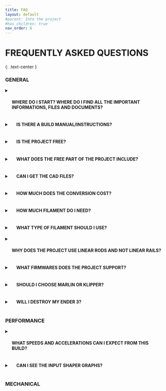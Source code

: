 ```yaml
---
title: FAQ
layout: default
#parent: Into the project
#has_children: true
nav_order: 6
---
```

# FREQUENTLY ASKED QUESTIONS
{: .text-center }

### GENERAL

<details>
    <summary><h4 style="display:inline-block;margin-left:1.5em"> WHERE DO I START? WHERE DO I FIND ALL THE IMPORTANT INFORMATIONS, FILES AND DOCUMENTS? </h4></summary>
The main crossroad for the project is this website, where you will find all the important information and links to build the printer. I would recommend reading through the entire website starting with <a href="https://rh3d.xyz/">E3NG</a> and <a href="https://rh3d.xyz/into.html">Into the project</a> and if you want to get even deeper and be part of the community, <a href="https://discord.com/invite/Zkvu6uu2AR">join the Discord</a>.<br>
Main STL files ready to print are hosted on <a href="https://www.printables.com/en/model/922401">Printables</a>.<br>
CAD files are currently available through a small donation on <a href="https://ko-fi.com/rh3dcz">Ko-Fi</a>.
</details>

<details>
    <summary><h4 style="display:inline-block;margin-left:1.5em"> IS THERE A BUILD MANUAL/INSTRUCTIONS? </h4></summary>
There is a build manual for the beta version, link is on the <a href="https://www.printables.com/en/model/922401">Printables</a> page as well.<br>
Build manual for the NG v1.2 is not existent but will be made.
</details>

<details>
    <summary><h4 style="display:inline-block;margin-left:1.5em"> IS THE PROJECT FREE? </h4></summary>
The project is free for personal use and commercial use (print farms, content making, presentational purposes) but it is not allowed to sell the project parts or assembly kits without a permission.
</details>

<details>
    <summary><h4 style="display:inline-block;margin-left:1.5em"> WHAT DOES THE FREE PART OF THE PROJECT INCLUDE? </h4></summary>
STL files for printing all the parts, CONFIGURATOR with BILL OF MATERIAL and PRINTED PARTS. In the future, the BUILD MANUAL will also be included.
</details>

<details>
    <summary><h4 style="display:inline-block;margin-left:1.5em"> CAN I GET THE CAD FILES? </h4></summary>
As mentioned in the first answer, CAD files are currently available through a small donation on <a href="https://ko-fi.com/rh3dcz">Ko-Fi</a>.
</details>

<details>
    <summary><h4 style="display:inline-block;margin-left:1.5em"> HOW MUCH DOES THE CONVERSION COST? </h4></summary>
This is highly dependent on the choices you make during the printer configuration and build. For the best idea, it is recommend to open the <a href="https://rh3d.xyz/configure.html">CONFIGURATOR</a> and set your preferred setup, it will automatically calculate the estimated price.
</details>

<details>
    <summary><h4 style="display:inline-block;margin-left:1.5em"> HOW MUCH FILAMENT DO I NEED? </h4></summary>
This is the same case as the cost - the amount of filament needed is highly dependent on your choices but the <a href="https://rh3d.xyz/configure.html">CONFIGURATOR</a> will again automatically calculate how much filament you will need.<br>

PS You can change the M (main) or A (accent) color in the chart to modify your color setup and see the changes.<br>

PPS It is always good to expect some failed prints and have extra filament.
</details>

<details>
    <summary><h4 style="display:inline-block;margin-left:1.5em"> WHAT TYPE OF FILAMENT SHOULD I USE? </h4></summary>
For filament recommendations and print instructions, look at the <a href="https://rh3d.xyz/printing.html">PRINTING PARTS</a>.
</details>

<details>
    <summary><h4 style="display:inline-block;margin-left:1.5em"> WHY DOES THE PROJECT USE LINEAR RODS AND NOT LINEAR RAILS? </h4></summary>
Linear rods were chosen as a cheaper and more accessible option. They are also very reliable, tested and proven to work very well.<br>

Me and some community members (mainly Mr. Puffington - thanks!) have been testing the performance of linear rods and compared to linear rail setup (user mod based on Voron Trident gantry), version with linear rods has been supperior allowing higher accelerations with clean input shaper results.
</details>

<details>
    <summary><h4 style="display:inline-block;margin-left:1.5em"> WHAT FIRMWARES DOES THE PROJECT SUPPORT? </h4></summary>
The project natively supports both Marlin and Klipper but nothing is stopping you from using other FW.<br>

The board compatibility will also be getting wider.
</details>

<details>
    <summary><h4 style="display:inline-block;margin-left:1.5em"> SHOULD I CHOOSE MARLIN OR KLIPPER? </h4></summary>
I think both firmwares are very similar in the daily use capabilities, both support latest and high end features. Marlin benefits from running on a single board with a display controller that makes it a simple and solid setup with no added costs while Klipper supports more detailed tuning and with the added SBC it has more capabilities in printing faster. It is also simpler to reconfigure your printer without need to reflash the firmware, although Marlin has a lot of variables that can be changed after flashing the FW.
</details>

<details>
    <summary><h4 style="display:inline-block;margin-left:1.5em"> WILL I DESTROY MY ENDER 3? </h4></summary>
No, this conversion will improve your Ender 3 in probably every way. If you decide to convert it just make sure and check at least twice that you have everything ready and that you understand what you are going to do. If you still decide that you liked your Ender 3 more than Ender 3 NG don't worry, the project is designed so that you don't make any changes to the printer parts that would prevent you from rebuilding back to Ender 3.
</details>

### PERFORMANCE

<details>
    <summary><h4 style="display:inline-block;margin-left:1.5em"> WHAT SPEEDS AND ACCELERATIONS CAN I EXPECT FROM THIS BUILD? </h4></summary>
This is hugely dependent on the quality and precision of your build, used parts and the final tuning you will perform. Usually well build and well tuned printers are capable of printing at around 300-400 mm/s and 10-15K mm/s2 with still pretty good quality. That is about as fast as you can get with the stock creality stepper motors.
</details>

<details>
    <summary><h4 style="display:inline-block;margin-left:1.5em"> CAN I SEE THE INPUT SHAPER GRAPHS? </h4></summary>
Similarly to the previous question, the IS result is a lot dependent on the build quality. Below I am posting some of my input shaper graphs.<br>
    1. With printed frame verticals, no enclosure.<br>
    2. With ultimate frame and enclosure (4mm panels + 5mm door).
</details>

### MECHANICAL

[Ender 3 NG]: https://rh3d.xyz/
[Into the project]: https://rh3d.xyz/into.html
[join the Discord]: https://discord.com/invite/Zkvu6uu2AR
[Printables]: https://www.printables.com/en/model/922401
[Ko-Fi]: https://ko-fi.com/rh3dcz
[CONFIGURATOR]: https://rh3d.xyz/configure.html
[PRINTING PARTS]: https://rh3d.xyz/printing.html
